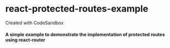 # react-protected-routes-example

Created with CodeSandbox

#### A simple example to demonstrate the implementation of protected routes using react-router
